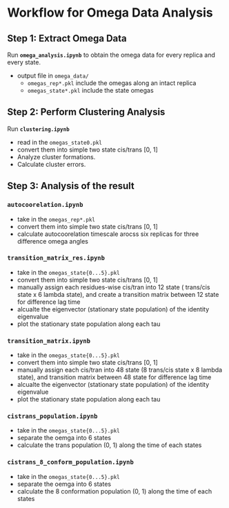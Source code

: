 # Workflow for Omega Data Analysis

## Step 1: Extract Omega Data  
Run **`omega_analysis.ipynb`** to obtain the omega data for every replica and every state.  
- output file in `omega_data/`
    - `omegas_rep*.pkl` include the omegas along an intact replica
    - `omegas_state*.pkl` include the state omegas  

## Step 2: Perform Clustering Analysis  
Run **`clustering.ipynb`**
- read in the `omegas_state0.pkl`
- convert them into simple two state cis/trans [0, 1]
- Analyze cluster formations.  
- Calculate cluster errors.

## Step 3: Analysis of the result 

### `autocoorelation.ipynb`
- take in the `omegas_rep*.pkl`
- convert them into simple two state cis/trans [0, 1]
- calculate autocoorelation timescale arocss six replicas for three difference omega angles 

### `transition_matrix_res.ipynb`
- take in the `omegas_state{0...5}.pkl`
- convert them into simple two state cis/trans [0, 1]
- manually assign each residues-wise cis/tran into 12 state ( trans/cis state x 6 lambda state), and create a transition matrix between 12 state for difference lag time 
- alcualte the eigenvector (stationary state population) of the identity eigenvalue 
- plot the stationary state population along each tau 

### `transition_matrix.ipynb`
- take in the `omegas_state{0...5}.pkl`
- convert them into simple two state cis/trans [0, 1]
- manually assign each cis/tran into 48 state (8 trans/cis state x 8 lambda state), and  transition matrix between 48 state for difference lag time 
- alcualte the eigenvector (stationary state population) of the identity eigenvalue 
- plot the stationary state population along each tau 

### `cistrans_population.ipynb`
- take in the `omegas_state{0...5}.pkl`
- separate the oemga into 6 states 
- calculate the trans population (0, 1) along the time of each states

### `cistrans_8_conform_population.ipynb`
- take in the `omegas_state{0...5}.pkl`
- separate the oemga into 6 states 
- calculate the 8 conformation population (0, 1) along the time of each states

